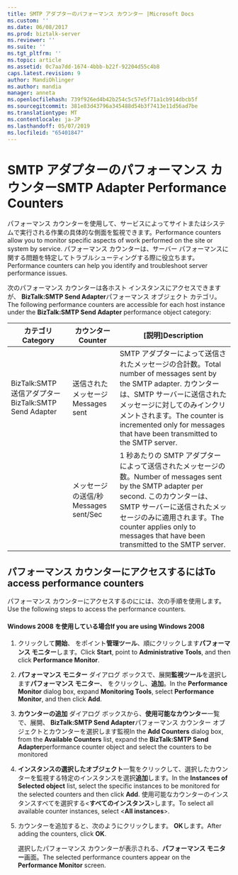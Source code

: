 ```yaml
---
title: SMTP アダプターのパフォーマンス カウンター |Microsoft Docs
ms.custom: ''
ms.date: 06/08/2017
ms.prod: biztalk-server
ms.reviewer: ''
ms.suite: ''
ms.tgt_pltfrm: ''
ms.topic: article
ms.assetid: 0c7aa7dd-1674-4bbb-b22f-92204d55c4b8
caps.latest.revision: 9
author: MandiOhlinger
ms.author: mandia
manager: anneta
ms.openlocfilehash: 739f926ed4b42b254c5c57e5f71a1cb914dbcb5f
ms.sourcegitcommit: 381e83d43796a345488d54b3f7413e11d56ad7be
ms.translationtype: MT
ms.contentlocale: ja-JP
ms.lasthandoff: 05/07/2019
ms.locfileid: "65401847"
---
```

# <a name="smtp-adapter-performance-counters"></a><span data-ttu-id="a03dd-102">SMTP アダプターのパフォーマンス カウンター</span><span class="sxs-lookup"><span data-stu-id="a03dd-102">SMTP Adapter Performance Counters</span></span>
<span data-ttu-id="a03dd-103">パフォーマンス カウンターを使用して、サービスによってサイトまたはシステムで実行される作業の具体的な側面を監視できます。</span><span class="sxs-lookup"><span data-stu-id="a03dd-103">Performance counters allow you to monitor specific aspects of work performed on the site or system by service.</span></span> <span data-ttu-id="a03dd-104">パフォーマンス カウンターは、サーバー パフォーマンスに関する問題を特定してトラブルシューティングする際に役立ちます。</span><span class="sxs-lookup"><span data-stu-id="a03dd-104">Performance counters can help you identify and troubleshoot server performance issues.</span></span>  
  
 <span data-ttu-id="a03dd-105">次のパフォーマンス カウンターは各ホスト インスタンスにアクセスできますが、 **BizTalk:SMTP Send Adapter**パフォーマンス オブジェクト カテゴリ。</span><span class="sxs-lookup"><span data-stu-id="a03dd-105">The following performance counters are accessible for each host instance under the **BizTalk:SMTP Send Adapter** performance object category:</span></span>  
  
|<span data-ttu-id="a03dd-106">**カテゴリ**</span><span class="sxs-lookup"><span data-stu-id="a03dd-106">**Category**</span></span>|<span data-ttu-id="a03dd-107">**カウンター**</span><span class="sxs-lookup"><span data-stu-id="a03dd-107">**Counter**</span></span>|<span data-ttu-id="a03dd-108">**[説明]**</span><span class="sxs-lookup"><span data-stu-id="a03dd-108">**Description**</span></span>|  
|------------------|-----------------|---------------------|  
|<span data-ttu-id="a03dd-109">BizTalk:SMTP 送信アダプター</span><span class="sxs-lookup"><span data-stu-id="a03dd-109">BizTalk:SMTP Send Adapter</span></span>|<span data-ttu-id="a03dd-110">送信されたメッセージ</span><span class="sxs-lookup"><span data-stu-id="a03dd-110">Messages sent</span></span>|<span data-ttu-id="a03dd-111">SMTP アダプターによって送信されたメッセージの合計数。</span><span class="sxs-lookup"><span data-stu-id="a03dd-111">Total number of messages sent by the SMTP adapter.</span></span> <span data-ttu-id="a03dd-112">カウンターは、SMTP サーバーに送信されたメッセージに対してのみインクリメントされます。</span><span class="sxs-lookup"><span data-stu-id="a03dd-112">The counter is incremented only for messages that have been transmitted to the SMTP server.</span></span>|  
||<span data-ttu-id="a03dd-113">メッセージの送信/秒</span><span class="sxs-lookup"><span data-stu-id="a03dd-113">Messages sent/Sec</span></span>|<span data-ttu-id="a03dd-114">1 秒あたりの SMTP アダプターによって送信されたメッセージの数。</span><span class="sxs-lookup"><span data-stu-id="a03dd-114">Number of messages sent by the SMTP adapter per second.</span></span> <span data-ttu-id="a03dd-115">このカウンターは、SMTP サーバーに送信されたメッセージのみに適用されます。</span><span class="sxs-lookup"><span data-stu-id="a03dd-115">The counter applies only to messages that have been transmitted to the SMTP server.</span></span>|  
  
## <a name="to-access-performance-counters"></a><span data-ttu-id="a03dd-116">パフォーマンス カウンターにアクセスするには</span><span class="sxs-lookup"><span data-stu-id="a03dd-116">To access performance counters</span></span>  
 <span data-ttu-id="a03dd-117">パフォーマンス カウンターにアクセスするのにには、次の手順を使用します。</span><span class="sxs-lookup"><span data-stu-id="a03dd-117">Use the following steps to access the performance counters.</span></span>  
  
#### <a name="if-you-are-using-windows-2008"></a><span data-ttu-id="a03dd-118">Windows 2008 を使用している場合</span><span class="sxs-lookup"><span data-stu-id="a03dd-118">If you are using Windows 2008</span></span>  
  
1.  <span data-ttu-id="a03dd-119">クリックして**開始**、 をポイント**管理ツール**、順にクリックします**パフォーマンス モニター**します。</span><span class="sxs-lookup"><span data-stu-id="a03dd-119">Click **Start**, point to **Administrative Tools**, and then click **Performance Monitor**.</span></span>  
  
2.  <span data-ttu-id="a03dd-120">**パフォーマンス モニター**  ダイアログ ボックスで、展開**監視ツール**を選択します**パフォーマンス モニター**、 をクリックし、**追加**。</span><span class="sxs-lookup"><span data-stu-id="a03dd-120">In the **Performance Monitor** dialog box, expand **Monitoring Tools**, select **Performance Monitor**, and then click **Add**.</span></span>  
  
3.  <span data-ttu-id="a03dd-121">**カウンターの追加** ダイアログ ボックスから、**使用可能なカウンター**一覧で、展開、 **BizTalk:SMTP Send Adapter**パフォーマンス カウンター オブジェクトとカウンターを選択します監視</span><span class="sxs-lookup"><span data-stu-id="a03dd-121">In the **Add Counters** dialog box, from the **Available Counters** list, expand the **BizTalk:SMTP Send Adapter**performance counter object and select the counters to be monitored</span></span>  
  
4.  <span data-ttu-id="a03dd-122">**インスタンスの選択したオブジェクト**一覧をクリックして、選択したカウンターを監視する特定のインスタンスを選択**追加**します。</span><span class="sxs-lookup"><span data-stu-id="a03dd-122">In the **Instances of Selected object** list, select the specific instances to be monitored for the selected counters and then click **Add**.</span></span>  <span data-ttu-id="a03dd-123">使用可能なカウンターのインスタンスすべてを選択する\<**すべてのインスタンス**\>します。</span><span class="sxs-lookup"><span data-stu-id="a03dd-123">To select all available counter instances, select \<**All instances**\>.</span></span>  
  
5.  <span data-ttu-id="a03dd-124">カウンターを追加すると、次のようにクリックします。 **OK**します。</span><span class="sxs-lookup"><span data-stu-id="a03dd-124">After adding the counters, click **OK**.</span></span>  
  
     <span data-ttu-id="a03dd-125">選択したパフォーマンス カウンターが表示される、**パフォーマンス モニター**画面。</span><span class="sxs-lookup"><span data-stu-id="a03dd-125">The selected performance counters appear on the **Performance Monitor** screen.</span></span>
